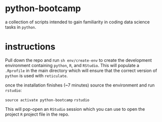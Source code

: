 # python-bootcamp
a collection of scripts intended to gain familiarity in coding data science
tasks in `python`.

# instructions
Pull down the repo and run `sh env/create-env` to create the development 
environment containing `python`, `R`, and `RStudio`. This will populate a
`.Rprofile` in the main directory which will ensure that the correct 
version of `python` is used with `reticulate`.  

once the installation finishes (~7 minutes) source the environment and run
`rstudio`: 

  `source activate python-bootcamp`
  `rstudio`

This will pop-open an `RStudio` session which you can use to open the project `R`
project file in the repo. 
